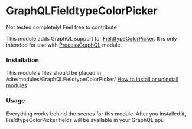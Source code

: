GraphQLFieldtypeColorPicker
=========================
Not tested completely! Feel free to contribute

This module adds GraphQL support for [FieldtypeColorPicker](https://processwire.com/modules/fieldtype-color-picker/). It is only intended for 
use with [ProcessGraphQL](https://github.com/dadish/ProcessGraphQL#processgraphql) module.

### Installation
This module's files should be placed in /site/modules/GraphQLFieldtypeColorPicker/ 
[How to install or uninstall modules](http://modules.processwire.com/install-uninstall/)

### Usage
Everything works behind the scenes for this module. After you installed it, FieldtypeColorPicker 
fields will be available in your GraphQL api.
